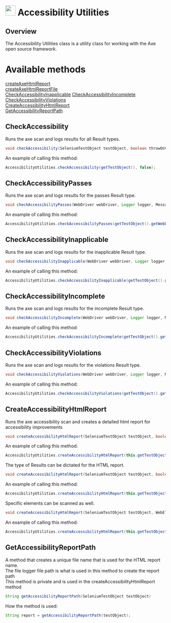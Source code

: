 # <img src="resources/jmaqslogo.jpg" height="32" width="32"> Accessibility Utilities

## Overview
The Accessibility Utilities class is a utility class for working with the Axe open source framework.

# Available methods
[createAxeHtmlReport](#CheckAccessibility)  
[createAxeHtmlReportFile](#CheckAccessibilityPasses)  
[CheckAccessibilityInapplicable](#CheckAccessibilityInapplicable)
[CheckAccessibilityIncomplete](#CheckAccessibilityIncomplete)  
[CheckAccessibilityViolations](#CheckAccessibilityViolations)  
[CreateAccessibilityHtmlReport](#CreateAccessibilityHtmlReport)  
[GetAccessibilityReportPath](#GetAccessibilityReportPath)  

## CheckAccessibility
Runs the axe scan and logs results for all Result types.
```java
void checkAccessibility(SeleniumTestObject testObject, boolean throwOnViolation)
```

An example of calling this method:
```java
AccessibilityUtilities.checkAccessibility(getTestObject(), false);
```

## CheckAccessibilityPasses
Runs the axe scan and logs results for the passes Result type.  
```java
void checkAccessibilityPasses(WebDriver webDriver, Logger logger, MessageType loggingLevel)
```

An example of calling this method:
```java
AccessibilityUtilities.checkAccessibilityPasses(getTestObject().getWebDriver(), fileLogger, MessageType.SUCCESS);
```

## CheckAccessibilityInapplicable
Runs the axe scan and logs results for the inapplicable Result type.
```java
void checkAccessibilityInapplicable(WebDriver webDriver, Logger logger, MessageType loggingLevel, boolean throwOnInapplicable)
```

An example of calling this method:
```java
AccessibilityUtilities.checkAccessibilityInapplicable(getTestObject().getWebDriver(), fileLogger, MessageType.WARNING, false);
```

## CheckAccessibilityIncomplete
Runs the axe scan and logs results for the incomplete Result type.
```java
void checkAccessibilityIncomplete(WebDriver webDriver, Logger logger, MessageType loggingLevel, boolean throwOnIncomplete)
```

An example of calling this method:
```java
AccessibilityUtilities.checkAccessibilityIncomplete(getTestObject().getWebDriver(), fileLogger, MessageType.WARNING, false);
```

## CheckAccessibilityViolations
Runs the axe scan and logs results for the violations Result type.
```java
void checkAccessibilityViolations(WebDriver webDriver, Logger logger, MessageType loggingLevel, boolean throwOnViolation)
```

An example of calling this method:
```java
AccessibilityUtilities.checkAccessibilityViolations(getTestObject().getWebDriver(), fileLogger, MessageType.ERROR, false);
```

## CreateAccessibilityHtmlReport
Runs the axe accessibility scan and creates a detailed html report for accessibility improvements  
```java
void createAccessibilityHtmlReport(SeleniumTestObject testObject, boolean throwOnViolation)
```

An example of calling this method:
```java
AccessibilityUtilities.createAccessibilityHtmlReport(this.getTestObject(), false);
```

The type of Results can be dictated for the HTML report.
```java
void createAccessibilityHtmlReport(SeleniumTestObject testObject, boolean throwOnViolation, Set<ResultType> requestedResult)
```

An example of calling this method:
```java
AccessibilityUtilities.createAccessibilityHtmlReport(this.getTestObject(), false, EnumSet.of(ResultType.Violations));
```

Specific elements can be scanned as well.
```java
void createAccessibilityHtmlReport(SeleniumTestObject testObject, WebElement element, boolean throwOnViolation)
```

An example of calling this method:
```java
AccessibilityUtilities.createAccessibilityHtmlReport(this.getTestObject(), foodTable.getRawExistingElement(), false);
```

## GetAccessibilityReportPath
A method that creates a unique file name that is used for the HTML report name.  
The file logger file path is what is used in this method to create the report path  
This method is private and is used in the createAccessibilityHtmlReport method  
```java
String getAccessibilityReportPath(SeleniumTestObject testObject)
```

How the method is used:
```java
String report = getAccessibilityReportPath(testObject);
```
